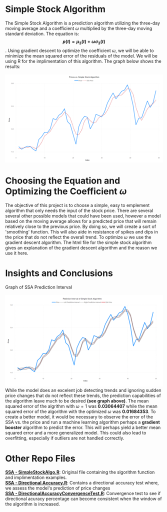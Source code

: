 # Simple Stock Algorithm
The Simple Stock Algorithm is a prediction algorithm utilizing the three-day moving average and a coefficient $\omega$ multiplied by the three-day moving standard deviation. The equation is: **$$p(t) = \mu_{3}(t)+\omega\sigma_{3}(t)$$**. Using gradient descent to optimize the coefficient $\omega$, we will be able to minimize the mean squared error of the residuals of the model. We will be using R for the implimentation of this algorithm. The graph below shows the results:</br>
</br>
![](AdditionalFiles/ssa_vs_price.png)

# Choosing the Equation and Optimizing the Coefficient $\omega$
The objective of this project is to choose a simple, easy to emplement algorithm that only needs the input of the stock price. There are several several other possible models that could have been used, however a model based on the moving average allows for a predicted price that will remain relatively close to the previous price. By doing so, we will create a sort of 'smoothing' function. This will also aide in resistance of spikes and dips in the price that do not reflect the overall trend.
To optimize $\omega$ we use the gradient descent algorithm. The html file for the simple stock algorithm gives an explanation of the gradient descent algorithm and the reason we use it here.

# Insights and Conclusions
Graph of SSA Prediction Interval</br>
</br>
![](AdditionalFiles/ssa_prediction.png)
While the model does an excelent job detecting trends and ignoring sudden price changes that do not reflect these trends, the prediction capabilities of the algorithm leave much to be desired **(see graph above)**. The mean squared error of the algrithm with $\omega = 1$ was **$0.03064407$** while the mean squared error of the algorithm with the optimized $\omega$ was **$0.01684353$**. To create a better model, it would be necessary to observe the error of the SSA vs. the price and run a machine learning algorithm perhaps a **gradient booster** algorithm to predict the error. This will perhaps yield a better mean squared error and a more generalized model. This could also lead to overfitting, especially if outliers are not handled correctly.</br>

# Other Repo Files
**<ins>SSA - SimpleStockAlgo.R</ins>**: Original file containing the slgorithm function and implimentation examples.</br>
**<ins>SSA - Directional Accuracy.R</ins>**: Contains a directional accuracy test where, we assess the model's prediction of price changes</br>
**<ins>SSA - DirectionalAccuracyConvergenceTest.R</ins>**: Convergence test to see if directional acuracy percentage can become consistent when the window of the algorithm is increased.
